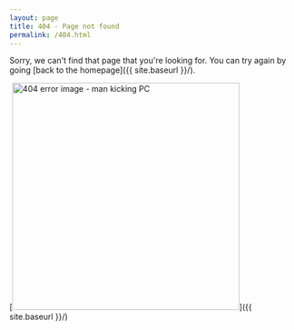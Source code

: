 ```yaml
---
layout: page
title: 404 - Page not found
permalink: /404.html
---
```


Sorry, we can't find that page that you're looking for. You can try again by going [back to the homepage]({{ site.baseurl }}/).

[<img src="{{ site.baseurl }}/images/404.svg" alt="404 error image - man kicking PC" style="width: 400px;"/>]({{ site.baseurl }}/)
